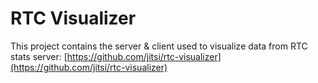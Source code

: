 # RTC Visualizer

This project contains the server & client used to visualize data from RTC stats server: [https://github.com/jitsi/rtc-visualizer](https://github.com/jitsi/rtc-visualizer)
